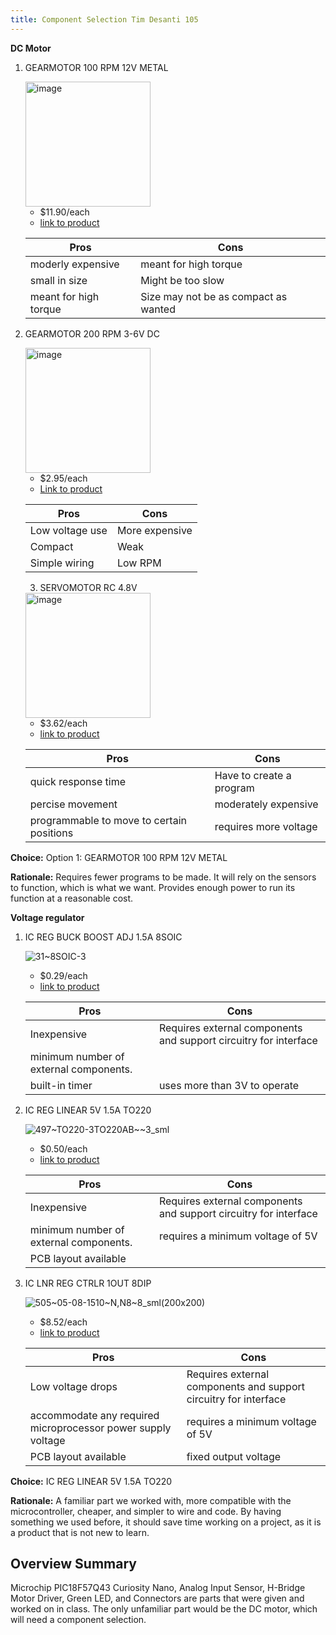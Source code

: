 ```yaml
---
title: Component Selection Tim Desanti 105
---
```



**DC Motor**

1. GEARMOTOR 100 RPM 12V METAL

   <img width="200" height="200" alt="image" src="https://github.com/user-attachments/assets/a2ebb640-b700-45e1-a3cc-9bf42f43ed35" />




    * $11.90/each
    * [link to product](https://www.digikey.com/en/products/detail/dfrobot/FIT0492-B/7087168?)

    | Pros                                      | Cons                                                           |
    | ----------------------------------------- | -------------------------------------------------------------- |
    | moderly expensive                         | meant for high torque                                          |
    | small in size                             | Might be too slow                                              |
    | meant for high torque                     | Size may not be as compact as wanted                           |

2. GEARMOTOR 200 RPM 3-6V DC

    <img width="200" height="200" alt="image" src="https://github.com/user-attachments/assets/2ceb7257-6a29-4b6e-a94b-e67cd63d4f13" />


    * $2.95/each
    * [Link to product](https://www.digikey.com/en/products/detail/adafruit-industries-llc/3777/8687221)

    | Pros                                                              | Cons                |
    | ----------------------------------------------------------------- | ------------------- |
    | Low voltage use                                                   | More expensive      |
    | Compact                                                           | Weak                |
    | Simple wiring                                                     | Low RPM             |        

   3. SERVOMOTOR RC 4.8V

   <img width="200" height="200" alt="image" src="https://github.com/user-attachments/assets/90d04205-5d41-4f75-ae2f-dc2e91027256" />


    * $3.62/each
    * [link to product](https://www.digikey.com/en/products/detail/dfrobot/SER0006/7597224)

    | Pros                                      | Cons                                                           |
    | ----------------------------------------- | -------------------------------------------------------------- |
    | quick response time                       | Have to create a program                                       |
    | percise movement                          | moderately expensive                                           |
    | programmable to move to certain positions | requires more voltage

**Choice:** Option 1: GEARMOTOR 100 RPM 12V METAL

**Rationale:** Requires fewer programs to be made. It will rely on the sensors to function, which is what we want. Provides enough power to
run its function at a reasonable cost.

**Voltage regulator**

1. IC REG BUCK BOOST ADJ 1.5A 8SOIC

   ![31~8SOIC-3](https://github.com/user-attachments/assets/79a5d0b8-587e-43c4-ab3a-1e7bf68ff89e)


    * $0.29/each
    * [link to product](https://www.digikey.com/en/products/detail/diodes-incorporated/AZ34063UMTR-G1/4471007)

    | Pros                                      | Cons                                                             |
    | ----------------------------------------- | ---------------------------------------------------------------- |
    | Inexpensive                               | Requires external components and support circuitry for interface |
    | minimum number of external components.    |                                                                  |
    | built-in timer                            | uses more than 3V to operate                                     |



2. IC REG LINEAR 5V 1.5A TO220

    ![497~TO220-3TO220AB~~3_sml](https://github.com/user-attachments/assets/287a036d-0502-41a2-8303-bae58bfbc862)


    * $0.50/each
    * [link to product](https://www.digikey.com/en/products/detail/stmicroelectronics/L7805CV/585964)

    | Pros                                      | Cons                                                             |
    | ----------------------------------------- | ---------------------------------------------------------------- |
    | Inexpensive                               | Requires external components and support circuitry for interface |
    | minimum number of external components.    | requires a minimum voltage of 5V                                 |
    | PCB layout available                      | 
   






3. IC LNR REG CTRLR 1OUT 8DIP

   ![505~05-08-1510~N,N8~8_sml(200x200)](https://github.com/user-attachments/assets/1271e721-f886-48c1-9324-939288974429)


    * $8.52/each
    * [link to product](https://www.digikey.com/en/products/detail/analog-devices-inc/LT1575CN8-5-PBF/962848)

    | Pros                                      | Cons                                                             |
    | ----------------------------------------- | ---------------------------------------------------------------- |
    | Low voltage drops                         | Requires external components and support circuitry for interface |
    | accommodate any required microprocessor power supply voltage    | requires a minimum voltage of 5V                                 |
    | PCB layout available                      | fixed output voltage

**Choice:**  IC REG LINEAR 5V 1.5A TO220

**Rationale:** A familiar part we worked with, more compatible with the microcontroller, cheaper, and simpler to wire and code. By having
something we used before, it should save time working on a project, as it is a product that is not new to learn. 

## Overview Summary
Microchip PIC18F57Q43 Curiosity Nano, Analog Input Sensor, H-Bridge Motor Driver, Green LED, and Connectors are parts that were given and worked on in class. The only unfamiliar part would be the DC motor, which will need a component selection. 

